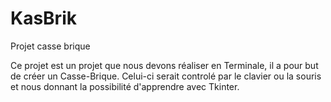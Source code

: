 # KasBrik
Projet casse brique

Ce projet est un projet que nous devons réaliser en Terminale, il a pour but de créer un Casse-Brique.
Celui-ci serait controlé par le clavier ou la souris et nous donnant la possibilité d'apprendre avec Tkinter.
